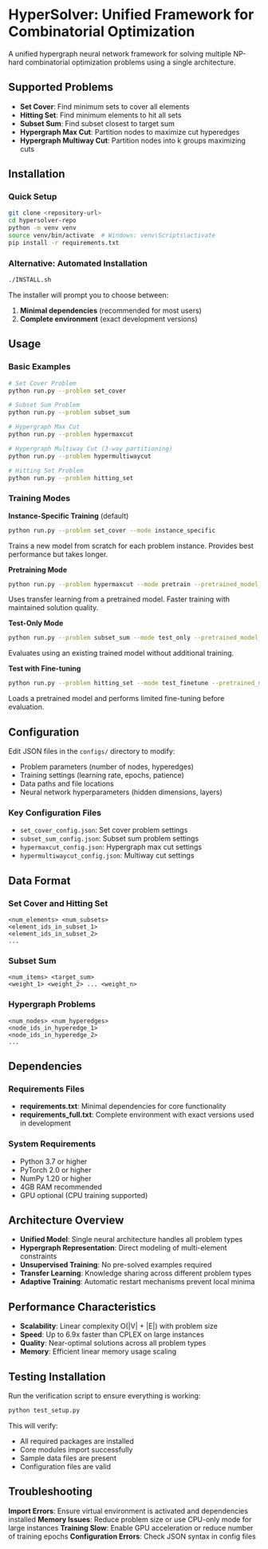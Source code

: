 # HyperSolver: Unified Framework for Combinatorial Optimization

A unified hypergraph neural network framework for solving multiple NP-hard combinatorial optimization problems using a single architecture.

## Supported Problems

- **Set Cover**: Find minimum sets to cover all elements
- **Hitting Set**: Find minimum elements to hit all sets  
- **Subset Sum**: Find subset closest to target sum
- **Hypergraph Max Cut**: Partition nodes to maximize cut hyperedges
- **Hypergraph Multiway Cut**: Partition nodes into k groups maximizing cuts

## Installation

### Quick Setup

```bash
git clone <repository-url>
cd hypersolver-repo
python -m venv venv
source venv/bin/activate  # Windows: venv\Scripts\activate
pip install -r requirements.txt
```

### Alternative: Automated Installation

```bash
./INSTALL.sh
```

The installer will prompt you to choose between:
1. **Minimal dependencies** (recommended for most users)
2. **Complete environment** (exact development versions)

## Usage

### Basic Examples

```bash
# Set Cover Problem
python run.py --problem set_cover

# Subset Sum Problem  
python run.py --problem subset_sum

# Hypergraph Max Cut
python run.py --problem hypermaxcut

# Hypergraph Multiway Cut (3-way partitioning)
python run.py --problem hypermultiwaycut

# Hitting Set Problem
python run.py --problem hitting_set
```

### Training Modes

**Instance-Specific Training** (default)
```bash
python run.py --problem set_cover --mode instance_specific
```
Trains a new model from scratch for each problem instance. Provides best performance but takes longer.

**Pretraining Mode**
```bash
python run.py --problem hypermaxcut --mode pretrain --pretrained_model_path models/set_cover.pth
```
Uses transfer learning from a pretrained model. Faster training with maintained solution quality.

**Test-Only Mode**
```bash
python run.py --problem subset_sum --mode test_only --pretrained_model_path models/subset_sum.pth
```
Evaluates using an existing trained model without additional training.

**Test with Fine-tuning**
```bash
python run.py --problem hitting_set --mode test_finetune --pretrained_model_path models/set_cover.pth
```
Loads a pretrained model and performs limited fine-tuning before evaluation.

## Configuration

Edit JSON files in the `configs/` directory to modify:
- Problem parameters (number of nodes, hyperedges)
- Training settings (learning rate, epochs, patience)
- Data paths and file locations
- Neural network hyperparameters (hidden dimensions, layers)

### Key Configuration Files
- `set_cover_config.json`: Set cover problem settings
- `subset_sum_config.json`: Subset sum problem settings  
- `hypermaxcut_config.json`: Hypergraph max cut settings
- `hypermultiwaycut_config.json`: Multiway cut settings

## Data Format

### Set Cover and Hitting Set
```
<num_elements> <num_subsets>
<element_ids_in_subset_1>
<element_ids_in_subset_2>
...
```

### Subset Sum
```
<num_items> <target_sum>
<weight_1> <weight_2> ... <weight_n>
```

### Hypergraph Problems
```
<num_nodes> <num_hyperedges>
<node_ids_in_hyperedge_1>
<node_ids_in_hyperedge_2>
...
```

## Dependencies

### Requirements Files
- **requirements.txt**: Minimal dependencies for core functionality
- **requirements_full.txt**: Complete environment with exact versions used in development

### System Requirements
- Python 3.7 or higher
- PyTorch 2.0 or higher
- NumPy 1.20 or higher
- 4GB RAM recommended
- GPU optional (CPU training supported)

## Architecture Overview

- **Unified Model**: Single neural architecture handles all problem types
- **Hypergraph Representation**: Direct modeling of multi-element constraints  
- **Unsupervised Training**: No pre-solved examples required
- **Transfer Learning**: Knowledge sharing across different problem types
- **Adaptive Training**: Automatic restart mechanisms prevent local minima

## Performance Characteristics

- **Scalability**: Linear complexity O(|V| + |E|) with problem size
- **Speed**: Up to 6.9x faster than CPLEX on large instances
- **Quality**: Near-optimal solutions across all problem types
- **Memory**: Efficient linear memory usage scaling

## Testing Installation

Run the verification script to ensure everything is working:

```bash
python test_setup.py
```

This will verify:
- All required packages are installed
- Core modules import successfully  
- Sample data files are present
- Configuration files are valid

## Troubleshooting

**Import Errors**: Ensure virtual environment is activated and dependencies installed
**Memory Issues**: Reduce problem size or use CPU-only mode for large instances
**Training Slow**: Enable GPU acceleration or reduce number of training epochs
**Configuration Errors**: Check JSON syntax in config files